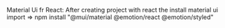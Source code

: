 Material Ui fr React:
After creating project with react the install material ui
import => npm install "@mui/material @emotion/react @emotion/styled"